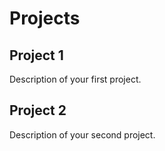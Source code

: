 # Projects

## Project 1
Description of your first project.

## Project 2
Description of your second project.

<!-- Add more projects as needed -->
